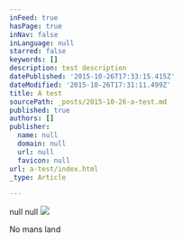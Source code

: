 ```yaml
---
inFeed: true
hasPage: true
inNav: false
inLanguage: null
starred: false
keywords: []
description: test description
datePublished: '2015-10-26T17:33:15.415Z'
dateModified: '2015-10-26T17:31:11.499Z'
title: A test
sourcePath: _posts/2015-10-26-a-test.md
published: true
authors: []
publisher:
  name: null
  domain: null
  url: null
  favicon: null
url: a-test/index.html
_type: Article

---
```

null
null
![](https://the-grid-user-content.s3-us-west-2.amazonaws.com/bdcce9a7-bc3f-475d-8f73-bd59e021b978.jpg)

No mans land